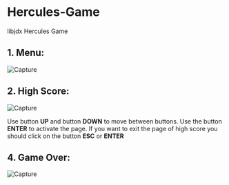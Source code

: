 # Hercules-Game
libjdx Hercules Game

## 1. Menu:
![Capture](https://user-images.githubusercontent.com/63076161/87840473-22a85080-c8a0-11ea-8ad9-22f043b48e49.PNG)

## 2. High Score:
![Capture](https://user-images.githubusercontent.com/63076161/87840507-4ff4fe80-c8a0-11ea-98c9-6d9ace7ffd36.PNG)

Use button **UP** and button **DOWN** to move between buttons.
Use the button **ENTER** to activate the page.
If you want to exit the page of high score you should click on the button **ESC** or **ENTER**


## 4. Game Over:
![Capture](https://user-images.githubusercontent.com/63076161/87840873-2a68f480-c8a2-11ea-8e75-7387947fcee0.PNG)
